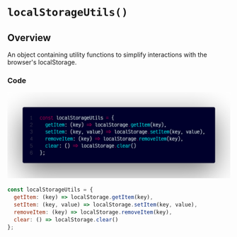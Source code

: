 # `localStorageUtils()`

## Overview

An object containing utility functions to simplify interactions with the browser's localStorage.

### Code

![A screenshot of the titular code snippet](../snapshots/localStorageUtils.png)

```js
const localStorageUtils = {
  getItem: (key) => localStorage.getItem(key),
  setItem: (key, value) => localStorage.setItem(key, value),
  removeItem: (key) => localStorage.removeItem(key),
  clear: () => localStorage.clear()
};
```
